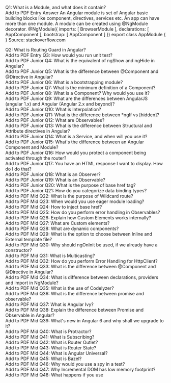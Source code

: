 Q1: What is a Module, and what does it contain?  
Add to PDF Entry
Answer
An Angular module is set of Angular basic building blocks like component, directives, services etc. An app can have more than one module.
A module can be created using @NgModule decorator.
@NgModule({
imports: [ BrowserModule ],
declarations: [ AppComponent ],
bootstrap: [ AppComponent ]
})
export class AppModule { }
Source: stackoverflow.com

Q2: What is Routing Guard in Angular?  
Add to PDF Entry
Q3: How would you run unit test?  
Add to PDF Junior
Q4: What is the equivalent of ngShow and ngHide in Angular?  
Add to PDF Junior
Q5: What is the difference between @Component and @Directive in Angular?  
Add to PDF Junior
Q6: What is a bootstrapping module?  
Add to PDF Junior
Q7: What is the minimum definition of a Component?  
Add to PDF Junior
Q8: What is a Component? Why would you use it?  
Add to PDF Junior
Q9: What are the differences between AngularJS (angular 1.x) and Angular (Angular 2.x and beyond)?  
Add to PDF Junior
Q10: What is Interpolation?  
Add to PDF Junior
Q11: What is the difference between \*ngIf vs [hidden]?  
Add to PDF Junior
Q12: What are Observables?  
Add to PDF Junior
Q13: What is the difference between Structural and Attribute directives in Angular?  
Add to PDF Junior
Q14: What is a Service, and when will you use it?  
Add to PDF Junior
Q15: What's the difference between an Angular Component and Module?  
Add to PDF Junior
Q16: How would you protect a component being activated through the router?  
Add to PDF Junior
Q17: You have an HTML response I want to display. How do I do that?  
Add to PDF Junior
Q18: What is an Observer?  
Add to PDF Junior
Q19: What is an Observable?  
Add to PDF Junior
Q20: What is the purpose of base href tag?  
Add to PDF Junior
Q21: How do you categorize data binding types?  
 Add to PDF Mid
Q22: What is the purpose of Wildcard route?  
 Add to PDF Mid
Q23: When would you use eager module loading?  
 Add to PDF Mid
Q24: How to inject base href?  
 Add to PDF Mid
Q25: How do you perform error handling in Observables?  
 Add to PDF Mid
Q26: Explain how Custom Elements works internally?  
 Add to PDF Mid
Q27: What are Custom elements?  
 Add to PDF Mid
Q28: What are dynamic components?  
 Add to PDF Mid
Q29: What is the option to choose between Inline and External template file?  
 Add to PDF Mid
Q30: Why should ngOnInit be used, if we already have a constructor?  
 Add to PDF Mid
Q31: What is Multicasting?  
 Add to PDF Mid
Q32: How do you perform Error Handling for HttpClient?  
 Add to PDF Mid
Q33: What is the difference between @Component and @Directive in Angular?  
 Add to PDF Mid
Q34: What is difference between declarations, providers and import in NgModule?  
 Add to PDF Mid
Q35: What is the use of Codelyzer?  
 Add to PDF Mid
Q36: What is the difference between promise and observable?  
 Add to PDF Mid
Q37: What is Angular Ivy?  
 Add to PDF Mid
Q38: Explain the difference between Promise and Observable in Angular?  
 Add to PDF Mid
Q39: What's new in Angular 6 and why shall we upgrade to it?  
 Add to PDF Mid
Q40: What is Protractor?  
 Add to PDF Mid
Q41: What is Subscribing?  
 Add to PDF Mid
Q42: What is Router Outlet?  
 Add to PDF Mid
Q43: What is Router State?  
 Add to PDF Mid
Q44: What is Angular Universal?  
 Add to PDF Mid
Q45: What is Bazel?  
 Add to PDF Mid
Q46: Why would you use a spy in a test?  
 Add to PDF Mid
Q47: Why Incremental DOM has low memory footprint?  
 Add to PDF Mid
Q48: What happens if you use <script> tag inside template?  
 Add to PDF Mid
Q49: What is Redux and how does it relate to an Angular app?  
 Add to PDF Mid
Q50: What is AOT?  
 Add to PDF Mid
Q51: Can you explain the difference between Promise and Observable in Angular? In what scenario can we use each case?  
 Add to PDF Mid
Q52: Explain the difference between Constructor and ngOnInit  
 Add to PDF Mid
Q53: What are the utility functions provided by RxJS?  
 Add to PDF Mid
Q54: What is Activated route?  
 Add to PDF Mid
Q55: Do I always need a Routing Module?  
 Add to PDF Mid
Q56: What is a Parameterized pipe?  
 Add to PDF Mid
Q57: What is TestBed?  
 Add to PDF Mid
Q58: What are the ways to control AOT compilation?  
 Add to PDF Mid
Q59: Explain Lazy Loading in Angular?  
 Add to PDF Mid
Q60: What is Zone in Angular?  
 Add to PDF Senior
Q61: How do you create application to use scss?  
 Add to PDF Senior
Q62: How would you insert an embedded view from a prepared TemplateRef?  
 Add to PDF Senior
Q63: Why do we need compilation process in Angular?  
 Add to PDF Senior
Q64: Explain the purpose of Service Workers in Angular  
 Add to PDF Senior
Q65: What is the need for SystemJS in Angular?  
 Add to PDF Senior
Q66: What is Reactive Programming and how does it relate to Angular?  
 Add to PDF Senior
Q67: Are there any pros/cons (especially performance-wise) in using local storage to replace cookie functionality?  
 Add to PDF Senior
Q68: What is Ivy Renderer?  
 Add to PDF Senior
Q69: What are the lifecycle hooks for components and directives?  
 Add to PDF Senior
Q70: What would be a good use for NgZone service?  
 Add to PDF Senior
Q71: What is the difference between pure and impure pipe?  
 Add to PDF Senior
Q72: What is Incremental DOM? How is it different from Virtual DOM?  
 Add to PDF Senior
Q73: How to detect a route change in Angular?  
 Add to PDF Senior
Q74: Name some security best practices in Angular  
 Add to PDF Senior
Q75: What are the advantages with AOT?  
 Add to PDF Senior
Q76: Why we should use Bazel for Angular builds?  
 Add to PDF Senior
Q77: Name and explain some Angular Module Loading examples  
 Add to PDF Senior
Q78: What does detectChanges do in Angular Jasmine tests?  
 Add to PDF Senior
Q79: What are the mapping rules between Angular component and custom element?  
 Add to PDF Senior
Q80: Do I need to bootstrap custom elements?  
 Add to PDF Senior
Q81: When does a lazy loaded module is loaded?  
 Add to PDF Senior
Q82: What does a just-in-time (JIT) compiler do (in general)?  
 Add to PDF Senior
Q83: Why would you use lazy loading modules in Angular app?  
 Add to PDF Senior
Q84: Why would you use renderer methods instead of using native element methods?  
 Add to PDF Senior
Q85: What is ngUpgrage?  
 Add to PDF Senior
Q86: Angular 9: What are some new features in Angular 9?  
 Add to PDF Senior
Q87: What is difference between Incremental DOM and Virtual DOM? Related To: React
Add to PDF Senior
Q88: What are observable creation functions?  
 Add to PDF Expert
Q89: When to use query parameters versus matrix parameters in Url?  
 Add to PDF Expert
Q90: Name some differences between SystemJS vs webpack? Related To: Webpack
Add to PDF Expert
Q91: Why did the Google team go with incremental DOM instead of virtual DOM?  
 Add to PDF Expert
Q92: What is the difference between BehaviorSubject vs Observable?  
 Add to PDF Expert
Q93: Is there no equivalent to $scope.emit() or $scope.broadcast() in Angular?  
 Add to PDF Expert
Q94: How Would You Compare View Engine vs Ivy?  
 Add to PDF Expert
Q95: Why Incremental DOM is Tree Shakable?  
 Add to PDF Expert
Q96: Why Angular uses Url segment?  
 Add to PDF Expert
Q97: Just-in-Time (JIT) vs Ahead-of-Time (AOT) compilation. Explain the difference.  
 Add to PDF Expert
Q98: What is Locality principle for Ivy?  
 Add to PDF Expert
Q99: Do you know how you can run AngularJS and Angular side by side?  
 Add to PDF Expert
Q100: Could you provide some particular examples of using ngZone?  
 Add to PDF Expert
Q101: How would you extract webpack config from angular cli project?  
 Add to PDF Expert
Q102: How does Ivy affect the (Re)build time?  
 Add to PDF Expert
Q103: Angular 8: What are some changes in Location module?  
 Add to PDF Expert
Q104: Angular 9: Explain improvements in Tree-Shaking  
 Add to PDF Expert
Code Challenges
Q1: What are Pipes? Give me an example.  
 Add to PDF Entry
Q2: What does this line do?  
 Add to PDF Junior
Q3: How can I select an element in a component template?  
 Add to PDF Junior
Q4: How to bundle an Angular app for production?  
 Add to PDF Mid
Q5: How would you control size of an element on resize of the window in a component?  
 Add to PDF Mid
Q6: Could I use jQuery with Angular?  
 Add to PDF Senior
Q7: How to set headers for every request in Angular?  
 Add to PDF Senior
Q8: What is the Angular equivalent to an AngularJS $watch?
